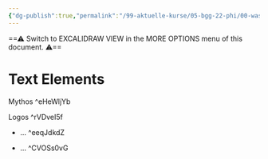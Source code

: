 ```yaml
---
{"dg-publish":true,"permalink":"/99-aktuelle-kurse/05-bgg-22-phi/00-was-ist-philosophie/03-was-sind-mythos-und-logos/"}
---
```


==⚠  Switch to EXCALIDRAW VIEW in the MORE OPTIONS menu of this document. ⚠==


# Text Elements
Mythos ^eHeWljYb

Logos ^rVDveI5f

- ... ^eeqJdkdZ

- ... ^CVOSs0vG

